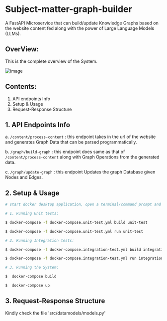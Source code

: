 
# Subject-matter-graph-builder

A FastAPI Microservice that can build/update Knowledge Graphs based on the website content fed along with the power of Large Language Models (LLMs).


## OverView:

 This is the complete overview of the System.

![image](https://github.com/AbhishekPawaskar/subject-matter-graph-builder/assets/46342691/80a5d1dc-3167-41e3-b018-4edb93e95515)


## Contents:

1. API endpoints Info
2. Setup & Usage
3. Request-Response Structure


## 1. API Endpoints Info

a. `/content/process-content` : this endpoint takes in the url of the website and generates Graph Data that can be parsed programmatically.

b. `/graph/build-graph` : this endpoint does same as that of `/content/process-content` along with Graph Operations from the generated data.

c. `/graph/update-graph` : this endpoint Updates the graph Database given Nodes and Edges.


## 2. Setup & Usage

```bash
# start docker desktop application, open a terminal/command prompt and navigate to this project and enter the following

# 1. Running Unit tests:

$ docker-compose -f docker-compose.unit-test.yml build unit-test

$ docker-compose -f docker-compose.unit-test.yml run unit-test

# 2. Running Integration tests:

$ docker-compose -f docker-compose.integration-test.yml build integration-test

$ docker-compose -f docker-compose.integration-test.yml run integration-test

# 3. Running the System:

$  docker-compose build

$  docker-compose up

```


## 3. Request-Response Structure

   Kindly check the file 'src/datamodels/models.py'
